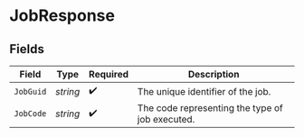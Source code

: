 # JobResponse


## Fields

| Field                                           | Type                                            | Required                                        | Description                                     |
| ----------------------------------------------- | ----------------------------------------------- | ----------------------------------------------- | ----------------------------------------------- |
| `JobGuid`                                       | *string*                                        | :heavy_check_mark:                              | The unique identifier of the job.               |
| `JobCode`                                       | *string*                                        | :heavy_check_mark:                              | The code representing the type of job executed. |